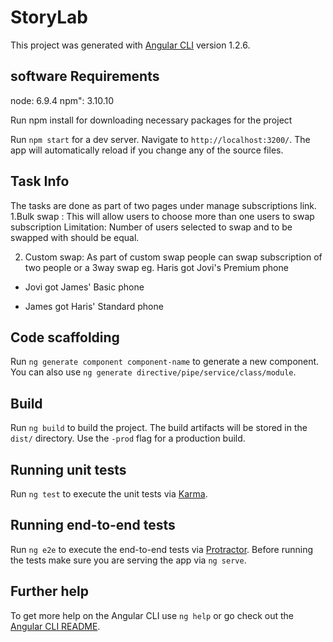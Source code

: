 # StoryLab

This project was generated with [Angular CLI](https://github.com/angular/angular-cli) version 1.2.6.

## software Requirements
node: 6.9.4
npm": 3.10.10

Run npm install for downloading necessary packages for the project

Run `npm start` for a dev server. Navigate to `http://localhost:3200/`. The app will automatically reload if you change any of the source files.


## Task Info
The tasks are done as part of two pages under manage subscriptions link.
1.Bulk swap : This will allow users to choose more than one users to swap subscription
Limitation: Number of users selected to swap and to be swapped with should be equal.

2. Custom swap: As part of custom swap people can swap subscription of two people or a 3way swap 
   eg. Haris got Jovi's Premium phone

  - Jovi got James' Basic phone

  - James got Haris' Standard phone


## Code scaffolding

Run `ng generate component component-name` to generate a new component. You can also use `ng generate directive/pipe/service/class/module`.

## Build

Run `ng build` to build the project. The build artifacts will be stored in the `dist/` directory. Use the `-prod` flag for a production build.

## Running unit tests

Run `ng test` to execute the unit tests via [Karma](https://karma-runner.github.io).

## Running end-to-end tests

Run `ng e2e` to execute the end-to-end tests via [Protractor](http://www.protractortest.org/).
Before running the tests make sure you are serving the app via `ng serve`.

## Further help

To get more help on the Angular CLI use `ng help` or go check out the [Angular CLI README](https://github.com/angular/angular-cli/blob/master/README.md).


